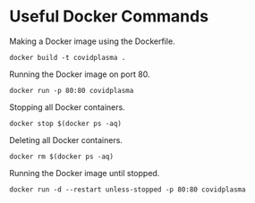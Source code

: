# Useful Docker Commands

Making a Docker image using the Dockerfile.

`docker build -t covidplasma .`

Running the Docker image on port 80. 

`docker run -p 80:80 covidplasma`

Stopping all Docker containers.

`docker stop $(docker ps -aq)`

Deleting all Docker containers.

`docker rm $(docker ps -aq)`

Running the Docker image until stopped.

`docker run -d --restart unless-stopped -p 80:80 covidplasma`